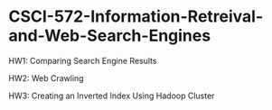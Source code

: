 # CSCI-572-Information-Retreival-and-Web-Search-Engines

HW1: Comparing Search Engine Results

HW2: Web Crawling

HW3: Creating an Inverted Index Using Hadoop Cluster
